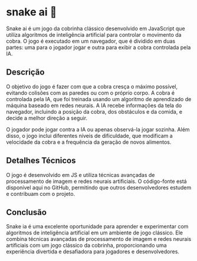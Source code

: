# snake ai 🐍

Snake ai é um jogo da cobrinha clássico desenvolvido em JavaScript que utiliza algoritmos de inteligência artificial para controlar o movimento da cobra. O jogo é executado em um navegador, que é dividido em duas partes: uma para o jogador jogar e outra para exibir a cobra controlada pela IA.

## Descrição

O objetivo do jogo é fazer com que a cobra cresça o máximo possível, evitando colisões com as paredes ou com o próprio corpo. A cobra é controlada pela IA, que foi treinada usando um algoritmo de aprendizado de máquina baseado em redes neurais. A IA recebe informações da tela do navegador, incluindo a posição da cobra, dos obstáculos e da comida, e decide a melhor direção a seguir.

O jogador pode jogar contra a IA ou apenas observá-la jogar sozinha. Além disso, o jogo inclui diferentes níveis de dificuldade, que modificam a velocidade da cobra e a frequência da geração de novos alimentos.

## Detalhes Técnicos 


O jogo é desenvolvido em JS e utiliza técnicas avançadas de processamento de imagem e redes neurais artificiais. O código-fonte está disponível aqui no GitHub, permitindo que outros desenvolvedores estudem e contribuam com o projeto.


## Conclusão

Snake ia é uma excelente oportunidade para aprender e experimentar com algoritmos de inteligência artificial em um ambiente de jogo clássico. Ele combina técnicas avançadas de processamento de imagem e redes neurais artificiais com um jogo clássico da cobrinha, proporcionando uma experiência divertida e desafiadora para jogadores e desenvolvedores.
